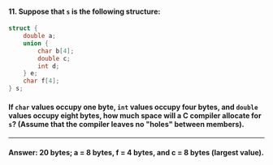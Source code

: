 #### 11. Suppose that `s` is the following structure:

```c
struct {
    double a;
    union {
        char b[4];
        double c;
        int d;
    } e;
    char f[4];
} s;
```

#### If `char` values occupy one byte, `int` values occupy four bytes, and `double` values occupy eight bytes, how much space will a C compiler allocate for `s`? (Assume that the compiler leaves no "holes" between members).

---

#### Answer: 20 bytes; a = 8 bytes, f = 4 bytes, and c = 8 bytes (largest value).
